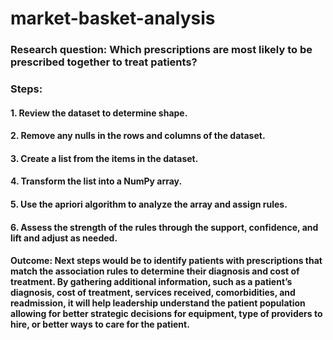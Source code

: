 # market-basket-analysis
### Research question: Which prescriptions are most likely to be prescribed together to treat patients?

### Steps:

#### 1. Review the dataset to determine shape.

#### 2. Remove any nulls in the rows and columns of the dataset.

#### 3. Create a list from the items in the dataset.

#### 4. Transform the list into a NumPy array.

#### 5. Use the apriori algorithm to analyze the array and assign rules.

#### 6. Assess the strength of the rules through the support, confidence, and lift and adjust as needed.

#### Outcome: Next steps would be to identify patients with prescriptions that match the association rules to determine their diagnosis and cost of treatment. By gathering additional information, such as a patient’s diagnosis, cost of treatment, services received, comorbidities, and readmission, it will help leadership understand the patient population allowing for better strategic decisions for equipment, type of providers to hire, or better ways to care for the patient.

